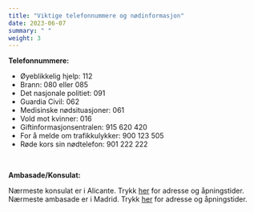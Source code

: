 ```yaml
---
title: "Viktige telefonnummere og nødinformasjon"
date: 2023-06-07
summary: " "
weight: 3
---
```


**Telefonnummere:**

- Øyeblikkelig hjelp: 112
- Brann: 080 eller 085
- Det nasjonale politiet: 091
- Guardia Civil: 062
- Medisinske nødsituasjoner: 061
- Vold mot kvinner: 016
- Giftinformasjonsentralen: 915 620 420
- For å melde om trafikkulykker: 900 123 505
- Røde kors sin nødtelefon: 901 222 222

&nbsp;

**Ambasade/Konsulat:**

Nærmeste konsulat er i Alicante. Trykk [her](https://www.norway.no/es/spain/for-nordmenn/ambassaden-og-konsulatene/honorare-konsulater/) for adresse og åpningstider.\
Nærmeste ambasade er i Madrid. Trykk [her](https://www.norway.no/es/spain/for-nordmenn/ambassaden-og-konsulatene/kontakt-ambassaden/) for adresse og åpningstider.